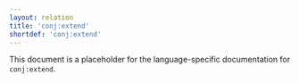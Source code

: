 ```yaml
---
layout: relation
title: 'conj:extend'
shortdef: 'conj:extend'
---
```


This document is a placeholder for the language-specific documentation
for `conj:extend`.
